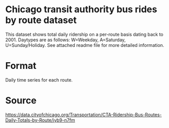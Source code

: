 # Chicago transit authority bus rides by route dataset 
This dataset shows total daily ridership on a per-route basis dating back to 2001. Daytypes are as follows: W=Weekday, A=Saturday, U=Sunday/Holiday. See attached readme file for more detailed information.

# Format
Daily time series for each route.

# Source
https://data.cityofchicago.org/Transportation/CTA-Ridership-Bus-Routes-Daily-Totals-by-Route/jyb9-n7fm
